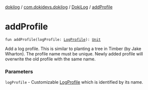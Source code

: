 [dokilog](../../index.md) / [com.dokidevs.dokilog](../index.md) / [DokiLog](index.md) / [addProfile](./add-profile.md)

# addProfile

`fun addProfile(logProfile: `[`LogProfile`](../-log-profile/index.md)`): `[`Unit`](https://kotlinlang.org/api/latest/jvm/stdlib/kotlin/-unit/index.html)

Add a log profile. This is similar to planting a tree in Timber (by Jake Wharton).
The profile name must be unique. Newly added profile will overwrite the old profile with the same name.

### Parameters

`logProfile` - Customizable [LogProfile](../-log-profile/index.md) which is identified by its name.